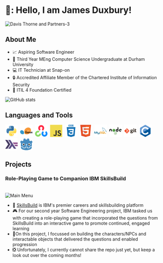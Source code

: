 # 👋: Hello, I am James Duxbury!
![Davis Thorne and Partners-3](https://github.com/jsduxie/jsduxie/assets/115461646/e605301e-bc8a-4c1f-95fe-b8b354294486)

## About Me
- 📈 Aspiring Software Engineer
- 🏫 Third Year MEng Computer Science Undergraduate at Durham University
- 💻 IT Technician at Snap-on
- :lock: Accredited Affiliate Member of the Chartered Institute of Information Security
- :paperclip: ITIL 4 Foundation Certified

![GitHub stats](https://github-readme-stats-nu-liart-37.vercel.app/api?username=jsduxie&show_icons=true&theme=transparent&rank_icon=github)

## Languages and Tools
<div>
  <img src="https://github.com/devicons/devicon/blob/master/icons/python/python-original.svg" title="Python" alt="Python" width="40" height="40"/>&nbsp;
  <img src="https://github.com/devicons/devicon/blob/master/icons/scikitlearn/scikitlearn-original.svg" title="Scikit-Learn" alt="Scikit-Learn" width="40" height="40"/>&nbsp;
  <img src="https://github.com/devicons/devicon/blob/master/icons/opencv/opencv-original.svg" title="OpenCV" alt="OpenCV" width="40" height="40"/>&nbsp;
  <img src="https://github.com/devicons/devicon/blob/master/icons/javascript/javascript-original.svg" title="JavaScript" alt="JavaScript" width="40" height="40"/>&nbsp;
  <img src="https://github.com/devicons/devicon/blob/master/icons/css3/css3-plain-wordmark.svg"  title="CSS3" alt="CSS" width="40" height="40"/>&nbsp;
  <img src="https://github.com/devicons/devicon/blob/master/icons/html5/html5-original.svg" title="HTML5" alt="HTML" width="40" height="40"/>&nbsp;
  <img src="https://github.com/devicons/devicon/blob/master/icons/mysql/mysql-original-wordmark.svg" title="MySQL"  alt="MySQL" width="40" height="40"/>&nbsp;
  <img src="https://github.com/devicons/devicon/blob/master/icons/nodejs/nodejs-original-wordmark.svg" title="NodeJS" alt="NodeJS" width="40" height="40"/>&nbsp;
  <img src="https://github.com/devicons/devicon/blob/master/icons/git/git-original-wordmark.svg" title="Git" **alt="Git" width="40" height="40"/>&nbsp;
  <img src="https://github.com/devicons/devicon/blob/master/icons/c/c-original.svg" title="C" alt="C" width="40" height="40"/>&nbsp;
  <img src="https://github.com/devicons/devicon/blob/master/icons/haskell/haskell-original.svg" title="Haskell" alt="Haskell" width="40" height="40"/>&nbsp;
  <img src="https://github.com/devicons/devicon/blob/master/icons/godot/godot-original.svg" title="GDScript" alt="GDScript" width="40" height="40"/>&nbsp;
</div>

## Projects
### Role-Playing Game to Companion IBM SkillsBuild <br><br>
<div id="skillsbuild-menu"><img width="575" alt="Main Menu" src="https://github.com/jsduxie/jsduxie/assets/115461646/be418066-24bb-465e-bfb8-f180b784d541"></div>
<div id="skillsbuild-info">
  <ul>
    <li>🏫 <a href="https://skillsbuild.org">SkillsBuild</a> is IBM's premier careers and skillsbuilding platform</li>
    <li>🎮 For our second year Software Engineering project, IBM tasked us with creating a role-playing game that incorporated the questions from SkillsBuild into an interactive game to promote continued, engaged learning</li>
    <li>🧍On this project, I focussed on building the characters/NPCs and interactable objects that delivered the questions and enabled progression</li>
    <li>❎ Unfortunately, I currently cannot share the repo just yet, but keep a look out over the coming months!</li>
  </ul>
</div>
